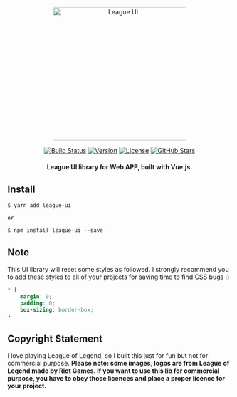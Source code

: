 <p align="center">
    <a href="https://github.com/yingjieweb/league-ui">
        <img width="300" src="http://game.gtimg.cn/images/lol/v3/logo-public.png" alt="League UI">
    </a>
</p>
<p align="center">
    <a href="https://www.travis-ci.org/yingjieweb/league-ui"><img src="https://www.travis-ci.org/yingjieweb/league-ui.svg?branch=master" alt="Build Status"></a>
    <a href="https://www.npmjs.com/package/league-ui"><img src="https://img.shields.io/npm/v/league-ui?color=%230E80C0" alt="Version"></a>
    <a href="https://github.com/yingjieweb/league-ui"><img src="https://img.shields.io/github/license/yingjieweb/league-ui" alt="License"></a>
    <a href="https://github.com/yingjieweb/league-ui"><img src="https://img.shields.io/github/stars/yingjieweb/league-ui?style=social" alt="GitHub Stars"></a>
</p>
<h4 align="center">League UI library for Web APP, built with Vue.js.</h4>

## Install
```
$ yarn add league-ui

or

$ npm install league-ui --save
```

## Note
This UI library will reset some styles as followed. I strongly recommend you to add these styles to all of your projects for saving time to find CSS bugs :)
```css
* {
    margin: 0;
    padding: 0;
    box-sizing: border-box;
}
```

## Copyright Statement
I love playing League of Legend, so I built this just for fun but not for commercial purpose.
**Please note: some images, logos are from League of Legend made by Riot Games. If you want to use this lib for commercial purpose,
you have to obey those licences and place a proper licence for your project.**